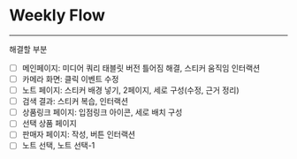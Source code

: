 # Weekly Flow

---

<aside>
해결할 부분

</aside>

- [ ]  메인페이지: 미디어 쿼리 태블릿 버전 틀어짐 해결, 스티커 움직임 인터랙션
- [ ]  카메라 화면: 클릭 이벤트 수정
- [ ]  노트 페이지: 스티커 배경 넣기, 2페이지, 세로 구성(수정, 근거 정리)
- [ ]  검색 결과: 스티커 복습, 인터랙션
- [ ]  상품링크 페이지: 입점링크 아이콘, 세로 배치 구성
- [ ]  선택 상품 페이지
- [ ]  판매자 페이지: 작성, 버튼 인터랙션
- [ ]  노트 선택, 노트 선택-1